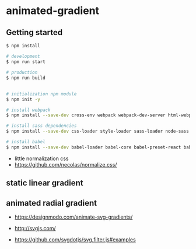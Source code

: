 # animated-gradient

## Getting started

```bash
$ npm install

# development
$ npm run start

# production
$ npm run build
```

##

```bash
# initialization npm module
$ npm init -y

# install webpack
$ npm install --save-dev cross-env webpack webpack-dev-server html-webpack-plugin

# install sass dependencies
$ npm install --save-dev css-loader style-loader sass-loader node-sass

# install babel
$ npm install --save-dev babel-loader babel-core babel-preset-react babel-plugin-transform-class-properties babel-plugin-transform-object-rest-spread babel-plugin-transform-es2015-modules-commonjs babel-preset-es2017 babel-preset-es2015 babel-preset-stage-0 # using babel-preset-react to load style file from js file
```


* little normalization css
* https://github.com/necolas/normalize.css/

## static linear gradient



## animated radial gradient

* https://designmodo.com/animate-svg-gradients/
* http://svgjs.com/


* https://github.com/svgdotjs/svg.filter.js#examples
